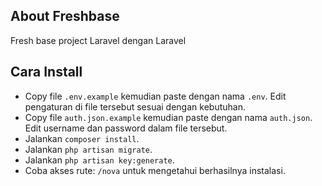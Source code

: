 ## About Freshbase

Fresh base project Laravel dengan Laravel

## Cara Install

- Copy file `.env.example` kemudian paste dengan nama `.env`. Edit pengaturan di file tersebut sesuai dengan kebutuhan.
- Copy file `auth.json.example` kemudian paste dengan nama `auth.json`. Edit username dan password dalam file tersebut.
- Jalankan `composer install`.
- Jalankan `php artisan migrate`.
- Jalankan `php artisan key:generate`.
- Coba akses rute: `/nova` untuk mengetahui berhasilnya instalasi.
